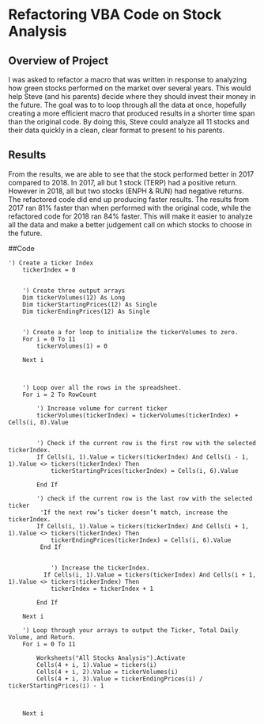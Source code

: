# Refactoring VBA Code on Stock Analysis

## Overview of Project
I was asked to refactor a macro that was written in response to analyzing how green stocks performed on the market over several years. This would help Steve (and his parents) decide where they should invest their money in the future. The goal was to to loop through all the data at once, hopefully creating a more efficient macro that produced results in a shorter time span than the original code. By doing this, Steve could analyze all 11 stocks and their data quickly in a clean, clear format to present to his parents. 

## Results
From the results, we are able to see that the stock performed better in 2017 compared to 2018. In 2017, all but 1 stock (TERP) had a positive return. However in 2018, all but two stocks (ENPH & RUN) had negative returns. The refactored code did end up producing faster results. The results from 2017 ran 81% faster than when performed with the original code, while the refactored code for 2018 ran 84% faster. This will make it easier to analyze all the data and make a better judgement call on which stocks to choose in the future. 

##Code
```
') Create a ticker Index
    tickerIndex = 0
    

    ') Create three output arrays
    Dim tickerVolumes(12) As Long
    Dim tickerStartingPrices(12) As Single
    Dim tickerEndingPrices(12) As Single
        
    
    ') Create a for loop to initialize the tickerVolumes to zero.
    For i = 0 To 11
        tickerVolumes(1) = 0
    
    Next i
       
    
        
    ') Loop over all the rows in the spreadsheet.
    For i = 2 To RowCount
    
        ') Increase volume for current ticker
        tickerVolumes(tickerIndex) = tickerVolumes(tickerIndex) + Cells(i, 8).Value
        
        
        ') Check if the current row is the first row with the selected tickerIndex.
        If Cells(i, 1).Value = tickers(tickerIndex) And Cells(i - 1, 1).Value <> tickers(tickerIndex) Then
            tickerStartingPrices(tickerIndex) = Cells(i, 6).Value
         
        End If
        
        ') check if the current row is the last row with the selected ticker
         'If the next row’s ticker doesn’t match, increase the tickerIndex.
        If Cells(i, 1).Value = tickers(tickerIndex) And Cells(i + 1, 1).Value <> tickers(tickerIndex) Then
            tickerEndingPrices(tickerIndex) = Cells(i, 6).Value
         End If
         

            ') Increase the tickerIndex.
          If Cells(i, 1).Value = tickers(tickerIndex) And Cells(i + 1, 1).Value <> tickers(tickerIndex) Then
            tickerIndex = tickerIndex + 1
        
        End If
    
    Next i
    
    ') Loop through your arrays to output the Ticker, Total Daily Volume, and Return.
    For i = 0 To 11
        
        Worksheets("All Stocks Analysis").Activate
        Cells(4 + i, 1).Value = tickers(i)
        Cells(4 + i, 2).Value = tickerVolumes(i)
        Cells(4 + i, 3).Value = tickerEndingPrices(i) / tickerStartingPrices(i) - 1
           
        
        
    Next i
```

##